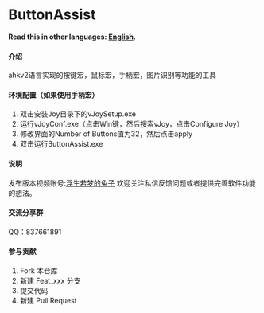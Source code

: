 # ButtonAssist
**Read this in other languages: [English](README.en.md).**
#### 介绍
ahkv2语言实现的按键宏，鼠标宏，手柄宏，图片识别等功能的工具
#### 环境配置（如果使用手柄宏）
1.  双击安装Joy目录下的vJoySetup.exe
2.  运行vJoyConf.exe（点击Win键，然后搜索vJoy，点击Configure Joy）
3.  修改界面的Number of Buttons值为32，然后点击apply
4.  双击运行ButtonAssist.exe
#### 说明
发布版本视频账号:[浮生若梦的兔子](https://space.bilibili.com/397441876?spm_id_from=333.1007.0.0) 欢迎关注私信反馈问题或者提供完善软件功能的想法。

#### 交流分享群
QQ：837661891

#### 参与贡献
1.  Fork 本仓库
2.  新建 Feat_xxx 分支
3.  提交代码
4.  新建 Pull Request
